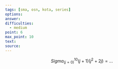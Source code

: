 ```yaml
---
tags: [sma, osn, kota, series]
options: 
answer: 
difficulties:
  - medium
point: 6
max_point: 10
text: 
source:
---
```


$$
Sigma_(j=0)^10 (j+1)(j^2+2j)= ...
$$
